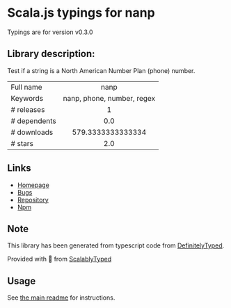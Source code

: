 
# Scala.js typings for nanp

Typings are for version v0.3.0

## Library description:
Test if a string is a North American Number Plan (phone) number.

|                    |                 |
| ------------------ | :-------------: |
| Full name          | nanp |
| Keywords           | nanp, phone, number, regex |
| # releases         | 1 |
| # dependents       | 0.0 |
| # downloads        | 579.3333333333334 |
| # stars            | 2.0 |

## Links
- [Homepage](https://github.com/weisjohn/nanp)
- [Bugs](https://github.com/weisjohn/nanp/issues)
- [Repository](https://github.com/weisjohn/nanp)
- [Npm](https://www.npmjs.com/package/nanp)
    


## Note
This library has been generated from typescript code from [DefinitelyTyped](https://definitelytyped.org).

Provided with :purple_heart: from [ScalablyTyped](https://github.com/oyvindberg/ScalablyTyped)

## Usage
See [the main readme](../../readme.md) for instructions.


